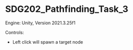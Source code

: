 # SDG202_Pathfinding_Task_3

Engine: Unity, Version 2021.3.25f1

Controls:
- Left click will spawn a target node

